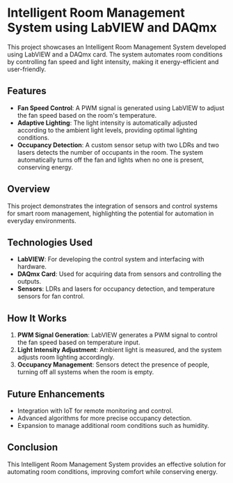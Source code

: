 # Intelligent Room Management System using LabVIEW and DAQmx

This project showcases an Intelligent Room Management System developed using LabVIEW and a DAQmx card. The system automates room conditions by controlling fan speed and light intensity, making it energy-efficient and user-friendly.

## Features

- **Fan Speed Control**: A PWM signal is generated using LabVIEW to adjust the fan speed based on the room's temperature.
- **Adaptive Lighting**: The light intensity is automatically adjusted according to the ambient light levels, providing optimal lighting conditions.
- **Occupancy Detection**: A custom sensor setup with two LDRs and two lasers detects the number of occupants in the room. The system automatically turns off the fan and lights when no one is present, conserving energy.

## Overview

This project demonstrates the integration of sensors and control systems for smart room management, highlighting the potential for automation in everyday environments.

## Technologies Used

- **LabVIEW**: For developing the control system and interfacing with hardware.
- **DAQmx Card**: Used for acquiring data from sensors and controlling the outputs.
- **Sensors**: LDRs and lasers for occupancy detection, and temperature sensors for fan control.

## How It Works

1. **PWM Signal Generation**: LabVIEW generates a PWM signal to control the fan speed based on temperature input.
2. **Light Intensity Adjustment**: Ambient light is measured, and the system adjusts room lighting accordingly.
3. **Occupancy Management**: Sensors detect the presence of people, turning off all systems when the room is empty.

## Future Enhancements

- Integration with IoT for remote monitoring and control.
- Advanced algorithms for more precise occupancy detection.
- Expansion to manage additional room conditions such as humidity.

## Conclusion

This Intelligent Room Management System provides an effective solution for automating room conditions, improving comfort while conserving energy.
